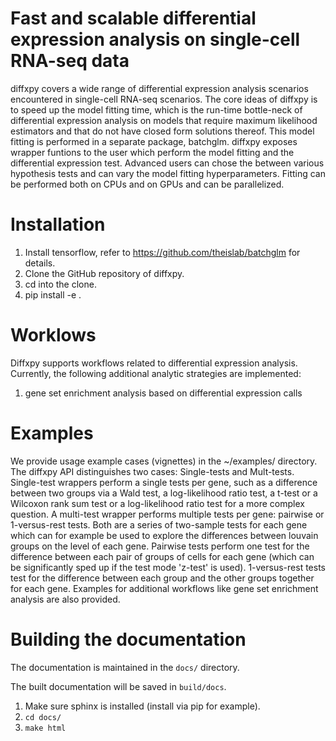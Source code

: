 
# Fast and scalable differential expression analysis on single-cell RNA-seq data

diffxpy covers a wide range of differential expression analysis scenarios encountered in single-cell RNA-seq scenarios. The core ideas of diffxpy is to speed up the model fitting time, which is the run-time bottle-neck of differential expression analysis on models that require maximum likelihood estimators and that do not have closed form solutions thereof. This model fitting is performed in a separate package, batchglm. diffxpy exposes wrapper funtions to the user which perform the model fitting and the differential expression test. Advanced users can chose the between various hypothesis tests and can vary the model fitting hyperparameters. Fitting can be performed both on CPUs and on GPUs and can be parallelized.

# Installation

1. Install tensorflow, refer to https://github.com/theislab/batchglm for details.
2. Clone the GitHub repository of diffxpy.
3. cd into the clone.
4. pip install -e .

# Worklows
Diffxpy supports workflows related to differential expression analysis. Currently, the following additional analytic strategies are implemented:
1. gene set enrichment analysis based on differential expression calls

# Examples
We provide usage example cases (vignettes) in the ~/examples/ directory. The diffxpy API distinguishes two cases: Single-tests and Mult-tests. Single-test wrappers perform a single tests per gene, such as a difference between two groups via a Wald test, a log-likelihood ratio test, a t-test or a Wilcoxon rank sum test or a log-likelihood ratio test for a more complex question. A multi-test wrapper performs multiple tests per gene: pairwise or 1-versus-rest tests. Both are a series of two-sample tests for each gene which can for example be used to explore the differences between louvain groups on the level of each gene. Pairwise tests perform one test for the difference between each pair of groups of cells for each gene (which can be significantly sped up if the test mode 'z-test' is used). 1-versus-rest tests test for the difference between each group and the other groups together for each gene. Examples for additional workflows like gene set enrichment analysis are also provided.

# Building the documentation
The documentation is maintained in the `docs/` directory.

The built documentation will be saved in `build/docs`. 
 
1. Make sure sphinx is installed (install via pip for example). 
2. `cd docs/`
3. `make html`
